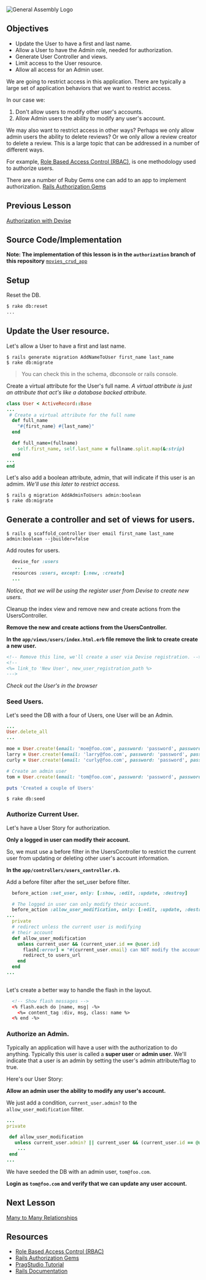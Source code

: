 ![General Assembly Logo](http://i.imgur.com/ke8USTq.png)

## Objectives


* Update the User to have a first and last name.
* Allow a User to have the Admin role, needed for  authorization.
* Generate User Controller and views.
* Limit access to the User resource.
* Allow all access for an Admin user.


We are going to restrict access in this application. There are typically a large set of application behaviors that we want to restrict access.

In our case we:

1. Don't allow users to modify other user's accounts.
2. Allow Admin users the ability to modify any user's account.

We may also want to restrict access in other ways? Perhaps we only allow admin users the ability to delete reviews? Or we only allow a review creator to delete a review. This is a large topic that can be addressed in a number of different ways. 

For example, [Role Based Access Control (RBAC)](https://en.wikipedia.org/wiki/Role-based_access_control), is one methodology used to authorize users. 

There are a number of Ruby Gems one can add to an app to implement authorization. [Rails Authorization Gems](https://www.ruby-toolbox.com/categories/rails_authorization)

## Previous Lesson

[Authorization with Devise](Authorization.md)

## Source Code/Implementation

**Note: The implementation of this lesson is in the `authorization` branch of this repository**
[`movies_crud_app`](https://github.com/tdyer/movies_crud_app)

## Setup

Reset the DB. 

```bash
$ rake db:reset
...
``` 

## Update the User resource.

Let's allow a User to have a first and last name. 

```
$ rails generate migration AddNameToUser first_name last_name
$ rake db:migrate
```

> You can check this in the schema, dbconsole or rails console.

Create a virtual attribute for the User's full name. _A virtual attribute is just an attribute that act's like a database backed attribute._

```ruby
class User < ActiveRecord::Base
...
 # Create a virtual attribute for the full name                                                                       
  def full_name
    "#{first_name} #{last_name}"
  end

  def full_name=(fullname)
    self.first_name, self.last_name = fullname.split.map(&:strip)
  end
...
end
```

Let's also add a boolean attribute, admin, that will indicate if this user is an admim. _We'll use this later to restrict access._

```
$ rails g migration AddAdminToUsers admin:boolean
$ rake db:migrate
```


## Generate a controller and set of views for users.

```
$ rails g scaffold_controller User email first_name last_name admin:boolean --jbuilder=false
```

Add routes for users.

```ruby
  devise_for :users
   ...
  resources :users, except: [:new, :create]
  ...
```

_Notice, that we will be using the register user from Devise to create new users._

Cleanup the index view and remove new and create actions from the UsersController.

**Remove the new and create actions from the UsersController.**

**In the `app/views/users/index.html.erb` file remove the link to create create a new user.**

```html
<!-- Remove this line, we'll create a user via Devise registration. -->
<!-- 
<%= link_to 'New User', new_user_registration_path %>
--->
```

_Check out the User's in the browser_

### Seed Users.

Let's seed the DB with a four of Users, one User will be an Admin.

```ruby
...
User.delete_all
...

moe = User.create!(email: 'moe@foo.com', password: 'password', password_confirmation: 'password', first_name: 'Moe', last_name: 'Howard', admin: false)
larry = User.create!(email: 'larry@foo.com', password: 'password', password_confirmation: 'password', first_name: 'Larry', last_name: 'Fine', admin: false)
curly = User.create!(email: 'curly@foo.com', password: 'password', password_confirmation: 'password', first_name: 'Curly', last_name: 'Howard', admin: false)

# Create an admin user                                                                                                 
tom = User.create!(email: 'tom@foo.com', password: 'password', password_confirmation: 'password', first_name: 'Tom', last_name: 'Jones', admin: true)

puts 'Created a couple of Users'

```

```
$ rake db:seed
```

### Authorize Current User.

Let's have a User Story for authorization.

**Only a logged in user can modify their account.**

So, we must use a before filter in the UsersController to restrict the current user from updating or deleting other user's account information.

**In the `app/controllers/users_controller.rb`.**

Add a before filter after the set_user before filter.

```ruby
  before_action :set_user, only: [:show, :edit, :update, :destroy]

  # The logged in user can only modify their account.                                                                  
  before_action :allow_user_modification, only: [:edit, :update, :destroy]
...
  private
  # redirect unless the current user is modifying 
  # their account                                       
  def allow_user_modification
    unless current_user && (current_user.id == @user.id)
      flash[:error] = "#{current_user.email} can NOT modify the account for #{@user.email}"
      redirect_to users_url
    end
  end  
...
  
```

Let's create a better way to handle the flash in the layout.

```html
  <!-- Show flash messages -->
  <% flash.each do |name, msg| -%>
    <%= content_tag :div, msg, class: name %>
  <% end -%>
```

### Authorize an Admin.

Typically an application will have a user with the authorization to do anything. Typically this user is called a **super user** or **admin user**. We'll indicate that a user is an admin by setting the user's admin attribute/flag to true.

Here's our User Story:

**Allow an admin user the ability to modify any user's account.**

We just add a condition, `current_user.admin?` to the `allow_user_modification` filter.

```ruby
...
private

 def allow_user_modification
   unless current_user.admin? || current_user && (current_user.id == @user.id)
    ...
 end
...
```
We have seeded the DB with an admin user, `tom@foo.com`.

**Login as `tom@foo.com` and verify that we can update any user account.** 


## Next Lesson

[Many to Many Relationships](HasManyThrough.md)

## Resources
* [Role Based Access Control (RBAC)](https://en.wikipedia.org/wiki/Role-based_access_control)
* [Rails Authorization Gems](https://www.ruby-toolbox.com/categories/rails_authorization)
* [PragStudio Tutorial](https://pragmaticstudio.com/courses/rails-ii)
* [Rails Documentation](http://api.rubyonrails.org/)

